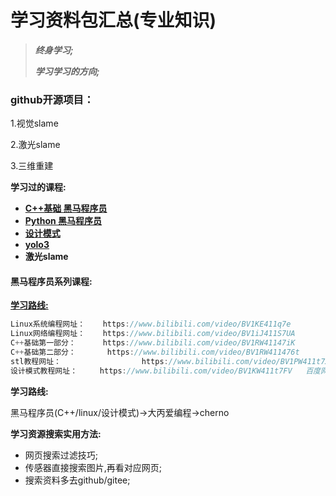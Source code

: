 # 学习资料包汇总(专业知识)

> ***终身学习;***
>
> ***学习学习的方向;***

### github开源项目：

1.视觉slame

2.激光slame

3.三维重建

**学习过的课程:**

- **[C++基础  黑马程序员](https://github.com/Blitzer207/C-Resource)**
- [**Python 黑马程序员**](https://github.com/hyh1750522171/bigData/tree/master/He%20Yihao)
- [**设计模式**](https://github.com/FengJungle/DesignPattern)
- [**yolo3**](https://github.com/bubbliiiing/yolo3-pytorch)
- **激光slame**

#### **黑马程序员系列课程:**

[**学习路线:**](http://www.itcast.cn/news/20161108/11042455887.shtml)

```c
Linux系统编程网址：    https://www.bilibili.com/video/BV1KE411q7e 
Linux网络编程网址：    https://www.bilibili.com/video/BV1iJ411S7UA
C++基础第一部分：   	https://www.bilibili.com/video/BV1RW41147iK
C++基础第二部分：  	 https://www.bilibili.com/video/BV1RW411476t
stl教程网址：         		  https://www.bilibili.com/video/BV1PW411t7Xg
设计模式教程网址：     https://www.bilibili.com/video/BV1KW411t7FV   百度网盘有别人的doc文档 讲义没有搜到
```

**学习路线:**

黑马程序员(C++/linux/设计模式)→大丙爱编程→cherno


**学习资源搜索实用方法:**

- 网页搜索过滤技巧;
- 传感器直接搜索图片,再看对应网页;
- 搜索资料多去github/gitee;
